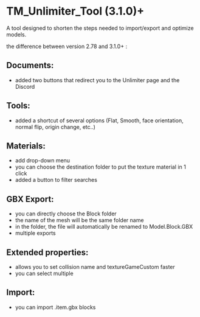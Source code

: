 # TM_Unlimiter_Tool (3.1.0)+

A tool designed to shorten the steps needed to import/export and optimize models.

the difference between version 2.78 and 3.1.0+ :

## Documents:
 - added two buttons that redirect you to the Unlimiter page and the Discord

## Tools:
 - added a shortcut of several options (Flat, Smooth, face orientation, normal flip, origin change, etc..)

## Materials:
 - add drop-down menu
 - you can choose the destination folder to put the texture material in 1 click
 - added a button to filter searches

## GBX Export:
 - you can directly choose the Block folder
 - the name of the mesh will be the same folder name
 - in the folder, the file will automatically be renamed to Model.Block.GBX
 - multiple exports

## Extended properties:
 - allows you to set collision name and textureGameCustom faster
 - you can select multiple

## Import:
 - you can import .item.gbx blocks
